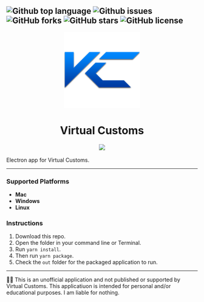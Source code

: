![Github top language](https://img.shields.io/github/languages/top/Socket-Development/Stadia-Electron?style=plastic)
![Github issues](https://img.shields.io/github/issues/Socket-Development/Stadia-Electron?style=plastic)
![GitHub forks](https://img.shields.io/github/forks/Socket-Development/Stadia-Electron?style=plastic)
![GitHub stars](https://img.shields.io/github/stars/Socket-Development/Stadia-Electron?style=plastic)
![GitHub license](https://img.shields.io/github/license/Socket-Development/Stadia-Electron?style=plastic)
---


<p align="center">
  <img width="200" height="200" src="./Icon.png">
</p>

<h1 align="center">Virtual Customs</h1>

<p align="center">
<img width=75% src="https://who.is-yiffing.me/EYPziOu6CP.png">
</p>

Electron app for Virtual Customs.

---

### Supported Platforms

 - **Mac**
 - **Windows**
 - **Linux**

### Instructions

1. Download this repo.
2. Open the folder in your command line or Terminal.
3. Run `yarn install`.
4. Then run `yarn package`.
5. Check the `out` folder for the packaged application to run.

---

🧑‍⚖️ This is an unofficial application and not published or supported by Virtual Customs. This applicatiuon is intended for personal and/or educational purposes. I am liable for nothing.
